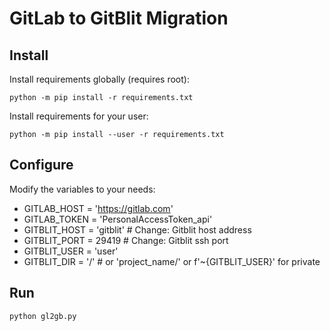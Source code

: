# GitLab to GitBlit Migration

## Install

Install requirements globally (requires root): 

    python -m pip install -r requirements.txt

Install requirements for your user:

    python -m pip install --user -r requirements.txt


## Configure

Modify the variables to your needs:

  * GITLAB_HOST = 'https://gitlab.com'
  * GITLAB_TOKEN = 'PersonalAccessToken_api'
  * GITBLIT_HOST = 'gitblit'  # Change: Gitblit host address
  * GITBLIT_PORT = 29419  # Change: Gitblit ssh port
  * GITBLIT_USER = 'user'
  * GITBLIT_DIR = '/'  # or 'project_name/' or f'~{GITBLIT_USER}' for private


## Run

    python gl2gb.py
